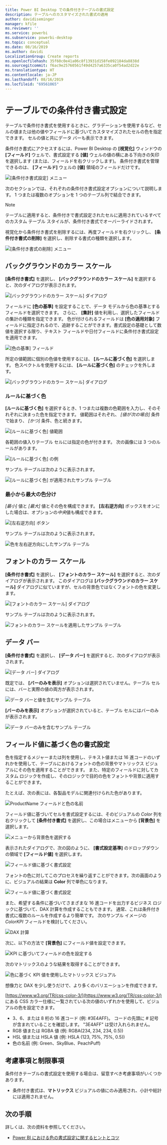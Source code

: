 ```yaml
---
title: Power BI Desktop での条件付きテーブルの書式設定
description: テーブルへのカスタマイズされた書式の適用
author: davidiseminger
manager: kfile
ms.reviewer: ''
ms.service: powerbi
ms.subservice: powerbi-desktop
ms.topic: conceptual
ms.date: 08/16/2019
ms.author: davidi
LocalizationGroup: Create reports
ms.openlocfilehash: 35f60c0e41a06c8f13931d158fe092184da8838d
ms.sourcegitcommit: f6ac9e25760561f49d4257a6335ca0f54ad2d22e
ms.translationtype: HT
ms.contentlocale: ja-JP
ms.lasthandoff: 08/16/2019
ms.locfileid: "69561065"
---
```

# <a name="conditional-formatting-in-tables"></a>テーブルでの条件付き書式設定 
テーブルで条件付き書式を使用するときに、グラデーションを使用するなど、セルの値または他の値やフィールドに基づいてカスタマイズされたセルの色を指定できます。 セルの値と共にデータ バーも表示できます。 

条件付き書式にアクセスするには、Power BI Desktop の **[視覚化]** ウィンドウの **[フィールド]** ウェルで、書式設定する **[値]** ウェルの値の横にある下向きの矢印を選択します (または、フィールドを右クリックします)。 条件付き書式を管理できるのは、 **[フィールド]** ウェルの **[値]** 領域のフィールドだけです。

![[条件付き書式設定] メニュー](media/desktop-conditional-table-formatting/table-formatting-0-popup-menu.png)

次のセクションでは、それぞれの条件付き書式設定オプションについて説明します。 1 つまたは複数のオプションを 1 つのテーブル列で結合できます。

> [!NOTE]
> テーブルに適用すると、条件付きで書式設定されたセルに適用されているすべてのカスタム テーブル スタイルが、条件付き書式でオーバーライドされます。

視覚化から条件付き書式を削除するには、再度フィールドを右クリックし、 **[条件付き書式の削除]** を選択し、削除する書式の種類を選択します。

![[条件付き書式の削除] メニュー](media/desktop-conditional-table-formatting/table-formatting-1-remove.png)

## <a name="background-color-scales"></a>バックグラウンドのカラー スケール

**[条件付き書式]** を選択し、 **[バックグラウンドのカラー スケール]** を選択すると、次のダイアログが表示されます。

![[バックグラウンドのカラー スケール] ダイアログ](media/desktop-conditional-table-formatting/table-formatting-1-default-dialog.png)

フィールドに **[色の基準]** を設定することで、データ モデルから色の基準とするフィールドを選択できます。 さらに、 **[集計]** 値を利用し、選択したフィールドの集計の種類を指定できます。 色が付けられるフィールドは **[色の適用対象]** フィールドに指定されるので、追跡することができます。書式設定の基礎として数値を選択する限り、テキスト フィールドや日付フィールドに条件付き書式設定を適用できます。

![[色の基準] フィールド](media/desktop-conditional-table-formatting/table-formatting-1-apply-color-to.png)

所定の値範囲に個別の色値を使用するには、 **[ルールに基づく色]** を選択します。 色スペクトルを使用するには、 **[ルールに基づく色]** のチェックを外します。 

![[バックグラウンドのカラー スケール] ダイアログ](media/desktop-conditional-table-formatting/table-formatting-1-color-by-rules-dialog.png)

### <a name="color-by-rules"></a>ルールに基づく色

**[ルールに基づく色]** を選択するとき、1 つまたは複数の色範囲を入力し、そのそれぞれに決まった色を指定できます。  値範囲はそれぞれ、 *[値が次の場合]* 条件で始まり、 *[かつ]* 条件、色と続きます。

![[ルールに基づく色] 値範囲](media/desktop-conditional-table-formatting/table-formatting-1-color-by-rules-if-value.png)

各範囲の値入りテーブル セルには指定の色が付きます。 次の画像には 3 つのルールがあります。

![[ルールに基づく色] の例](media/desktop-conditional-table-formatting/table-formatting-1-color-by-rules.png)

サンプル テーブルは次のように表示されます。

![[ルールに基づく色] が適用されたサンプル テーブル](media/desktop-conditional-table-formatting/table-formatting-1-color-by-rules-table.png)


### <a name="color-minimum-to-maximum"></a>最小から最大の色分け

*[最小]* 値と *[最大]* 値とその色を構成できます。 **[左右逆方向]** ボックスをオンにした場合は、オプションの*中央*値も構成できます。

![[左右逆方向] ボタン](media/desktop-conditional-table-formatting/table-formatting-1-diverging.png)

サンプル テーブルは次のように表示されます。

![色を左右逆方向にしたサンプル テーブル](media/desktop-conditional-table-formatting/table-formatting-1-diverging-table.png)

## <a name="font-color-scales"></a>フォントのカラー スケール

**[条件付き書式]** を選択し、 **[フォントのカラー スケール]** を選択すると、次のダイアログが表示されます。 このダイアログは **[バックグラウンドのカラー スケール]** ダイアログに似ていますが、セルの背景色ではなくフォントの色を変更します。

![[フォントのカラー スケール] ダイアログ](media/desktop-conditional-table-formatting/table-formatting-2-diverging.png)

サンプル テーブルは次のように表示されます。

![フォントのカラー スケールを適用したサンプル テーブル](media/desktop-conditional-table-formatting/table-formatting-2-table.png)

## <a name="data-bars"></a>データ バー

**[条件付き書式]** を選択し、 **[データ バー]** を選択すると、次のダイアログが表示されます。 

![[データ バー] ダイアログ](media/desktop-conditional-table-formatting/table-formatting-3-default.png)

既定では、 **[バーのみを表示]** オプションは選択されていません。テーブル セルには、バーと実際の値の両方が表示されます。

![データ バーと値を含むサンプル テーブル](media/desktop-conditional-table-formatting/table-formatting-3-default-table.png)

**[バーのみを表示]** オプションが選択されていると、テーブル セルにはバーのみが表示されます。

![データ バーのみを含むサンプル テーブル](media/desktop-conditional-table-formatting/table-formatting-3-default-table-bars.png)

## <a name="color-formatting-by-field-value"></a>フィールド値に基づく色の書式設定

色を指定するメジャーまたは列を使用し、テキスト値または 16 進コードのいずれかを使用して、テーブルにおけるフォントの色の背景やマトリックス ビジュアルにその色を適用することができます。 また、特定のフィールドに対してカスタム ロジックを作成し、そのロジックで目的の色をフォントや背景に適用することができます。

たとえば、次の表には、各製品モデルに関連付けられた色があります。 

![ProductName フィールドと色の名前](media/desktop-conditional-table-formatting/conditional-table-formatting_01.png)

フィールド値に基づいてセルを書式設定するには、そのビジュアルの *Color* 列を右クリックして **[条件付き書式]** を選択し、この場合はメニューから **[背景色]** を選択します。 

![メニューから背景色を選択する](media/desktop-conditional-table-formatting/conditional-table-formatting_02.png)

表示されたダイアログで、次の図のように、 **[書式設定基準]** のドロップダウンの領域で **[フィールド値]** を選択します。

![フィールド値に基づく書式設定](media/desktop-conditional-table-formatting/conditional-table-formatting_03.png)

フォントの色に対してこのプロセスを繰り返すことができます。次の画面のように、ビジュアルの結果は **Color** 列で単色になります。

![フィールド値に基づく書式設定](media/desktop-conditional-table-formatting/conditional-table-formatting_04.png)

また、希望する条件に基づいてさまざまな 16 進コードを出力するビジネス ロジックに基づいて、DAX 計算を作成することもできます。 通常、これは条件付き書式に複数のルールを作成するより簡単です。 次のサンプル イメージの *ColorKPI* フィールドを検討してください。

![DAX 計算](media/desktop-conditional-table-formatting/conditional-table-formatting_05.png)

次に、以下の方法で **[背景色]** にフィールド値を設定できます。

![KPI に基づいてフィールドの色を設定する](media/desktop-conditional-table-formatting/conditional-table-formatting_06.png)

次のマトリックスのような結果を取得することができます。

![色に基づく KPI 値を使用したマトリックス ビジュアル](media/desktop-conditional-table-formatting/conditional-table-formatting_07.png)

想像力と DAX を少し使うだけで、より多くのバリエーションを作成できます。

[https://www.w3.org/TR/css-color-3/](https://www.w3.org/TR/css-color-3/) にある CSS カラー仕様に一覧されている次の値のいずれかを使用して、ビジュアルの色を設定できます。
* 3、6、または 8 桁の 16 進コード (例: #3E4AFF)。 コードの先頭に # 記号が含まれていることを確認します。 "3E4AFF" は受け入れられません。 
* RGB 値または RGBA 値 (例: RGBA(234, 234, 234, 0.5))
* HSL 値または HSLA 値 (例: HSLA (123, 75%, 75%, 0.5))
* 色の名前 (例: Green、SkyBlue、PeachPuff) 

## <a name="considerations-and-limitations"></a>考慮事項と制限事項
条件付きテーブルの書式設定を使用する場合は、留意すべき考慮事項がいくつかあります。

* 条件付き書式は、**マトリックス** ビジュアルの値にのみ適用され、小計や総計には適用されません。 


## <a name="next-steps"></a>次の手順
詳しくは、次の資料を参照してください。  

* [Power BI における色の書式設定に関するヒントとコツ](visuals/service-tips-and-tricks-for-color-formatting.md)  

